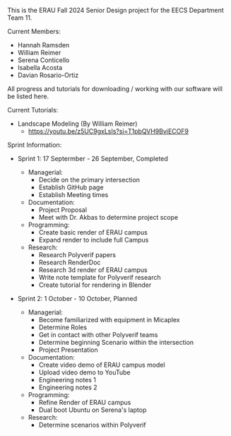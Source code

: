 This is the ERAU Fall 2024 Senior Design project for the EECS Department Team 11. 

Current Members:
- Hannah Ramsden
- William Reimer
- Serena Conticello
- Isabella Acosta
- Davian Rosario-Ortiz

All progress and tutorials for downloading / working with our software will be listed here.

Current Tutorials:
- Landscape Modeling (By William Reimer)
  - https://youtu.be/z5UC9gxLsIs?si=T1pbQVH9BviECOF9

Sprint Information:
- Sprint 1: 17 Septermber - 26 September, Completed
  - Managerial:
    - Decide on the primary intersection
    - Establish GitHub page
    - Establish Meeting times
  - Documentation:
    - Project Proposal
    - Meet with Dr. Akbas to determine project scope
  - Programming:
    - Create basic render of ERAU campus
    - Expand render to include full Campus
  - Research:
    - Research Polyverif papers
    - Research RenderDoc
    - Research 3d render of ERAU campus
    - Write note template for Polyverif research
    - Create tutorial for rendering in Blender
   
- Sprint 2: 1 October - 10 October, Planned
  - Managerial:
    - Become familiarized with equipment in Micaplex
    - Determine Roles
    - Get in contact with other Polyverif teams
    - Determine beginning Scenario within the intersection
    - Project Presentation
  - Documentation:
    - Create video demo of ERAU campus model
    - Upload video demo to YouTube
    - Engineering notes 1
    - Engineering notes 2
  - Programming:
    - Refine Render of ERAU campus
    - Dual boot Ubuntu on Serena's laptop
  - Research:
    - Determine scenarios within Polyverif
  
